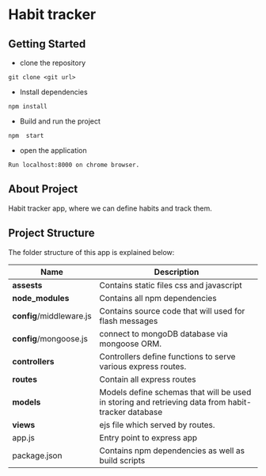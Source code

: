 # Habit tracker

## Getting Started

- clone the repository

```
git clone <git url>
```

- Install dependencies

```
npm install
```

- Build and run the project

```
npm  start
```

- open the application

```
Run localhost:8000 on chrome browser.
```

## About Project

Habit tracker app, where we can define habits and track them.

## Project Structure

The folder structure of this app is explained below:

| Name                     | Description                                                                                        |
| ------------------------ | -------------------------------------------------------------------------------------------------- |
| **assests**              | Contains static files css and javascript                                                           |
| **node_modules**         | Contains all npm dependencies                                                                      |
| **config**/middleware.js | Contains source code that will used for flash messages                                             |
| **config**/mongoose.js   | connect to mongoDB database via mongoose ORM.                                                      |
| **controllers**          | Controllers define functions to serve various express routes.                                      |
| **routes**               | Contain all express routes                                                                         |
| **models**               | Models define schemas that will be used in storing and retrieving data from habit-tracker database |
| **views**                | ejs file which served by routes.    |
| app.js                   | Entry point to express app          |
| package.json             | Contains npm dependencies as well as build scripts       |
